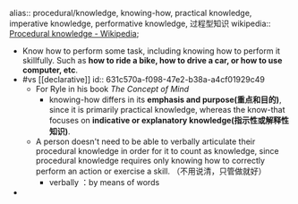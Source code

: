 alias:: procedural/knowledge, knowing-how, practical knowledge, imperative knowledge, performative knowledge, 过程型知识
wikipedia:: [Procedural knowledge - Wikipedia](https://en.wikipedia.org/wiki/Procedural_knowledge);


  - Know how to perform some task, including knowing how to perform it skillfully. Such as **how to ride a bike, how to drive a car, or how to use computer, etc**.
  - #vs [[declarative]]
    id:: 631c570a-f098-47e2-b38a-a4cf01929c49
    - For Ryle in his book *The Concept of Mind*
      - knowing-how differs in its **emphasis and purpose(重点和目的)**, since it is primarily practical knowledge, whereas the know-that focuses on **indicative or explanatory knowledge(指示性或解释性知识)**.
    - A person doesn't need to be able to verbally articulate their procedural knowledge in order for it to count as knowledge, since procedural knowledge requires only knowing how to correctly perform an action or exercise a skill. （不用说清，只管做就好）
      - verbally ：by means of words
-